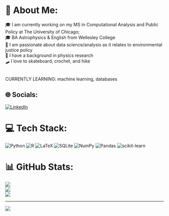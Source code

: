 # 💫 About Me:
🎓 I am currently working on my MS in Computational Analysis and Public Policy at The University of Chicago;<br>     🎓 BA Astrophysics & English from Wellesley College<br>🌱 I am passionate about data science/analysis as it relates to environmental justice policy<br>🔭 I have a background in physics research <br>🛹 I love to skateboard, crochet, and hike<br><br><br>CURRENTLY LEARNING: machine learning, databases


## 🌐 Socials:
[![LinkedIn](https://img.shields.io/badge/LinkedIn-%230077B5.svg?logo=linkedin&logoColor=white)](https://linkedin.com/in/ehabich) 

# 💻 Tech Stack:
![Python](https://img.shields.io/badge/python-3670A0?style=for-the-badge&logo=python&logoColor=ffdd54) ![R](https://img.shields.io/badge/r-%23276DC3.svg?style=for-the-badge&logo=r&logoColor=white) ![LaTeX](https://img.shields.io/badge/latex-%23008080.svg?style=for-the-badge&logo=latex&logoColor=white) ![SQLite](https://img.shields.io/badge/sqlite-%2307405e.svg?style=for-the-badge&logo=sqlite&logoColor=white) ![NumPy](https://img.shields.io/badge/numpy-%23013243.svg?style=for-the-badge&logo=numpy&logoColor=white) ![Pandas](https://img.shields.io/badge/pandas-%23150458.svg?style=for-the-badge&logo=pandas&logoColor=white) ![scikit-learn](https://img.shields.io/badge/scikit--learn-%23F7931E.svg?style=for-the-badge&logo=scikit-learn&logoColor=white)
# 📊 GitHub Stats:
![](https://github-readme-stats.vercel.app/api?username=ehabich&theme=dark&hide_border=false&include_all_commits=true&count_private=true)<br/>
![](https://github-readme-streak-stats.herokuapp.com/?user=ehabich&theme=dark&hide_border=false)<br/>
![](https://github-readme-stats.vercel.app/api/top-langs/?username=ehabich&theme=dark&hide_border=false&include_all_commits=true&count_private=true&layout=compact)

---
[![](https://visitcount.itsvg.in/api?id=ehabich&icon=0&color=0)](https://visitcount.itsvg.in)

<!-- Proudly created with GPRM ( https://gprm.itsvg.in ) -->
